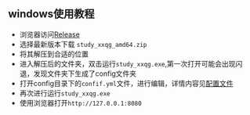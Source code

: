 ## windows使用教程

+ 浏览器访问[Release](https://github.com/sjkhsl/study_xxqg/releases)
+ 选择最新版本下载 ```study_xxqg_amd64.zip```
+ 将其解压到合适的位置
+ 进入解压后的文件夹，双击运行```study_xxqg.exe```,第一次打开可能会出现闪退，发现文件夹下生成了config文件夹
+ 打开config目录下的```confif.yml```文件，进行编辑，详情内容见[配置文件](../config.md)
+ 再次进行运行```study_xxqg.exe```
+ 使用浏览器打开```http://127.0.0.1:8080```


